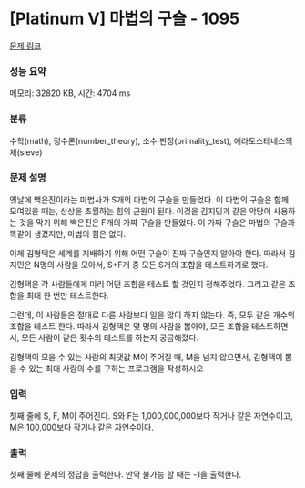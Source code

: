 # [Platinum V] 마법의 구슬 - 1095 

[문제 링크](https://www.acmicpc.net/problem/1095) 

### 성능 요약

메모리: 32820 KB, 시간: 4704 ms

### 분류

수학(math), 정수론(number_theory), 소수 판정(primality_test), 에라토스테네스의 체(sieve)

### 문제 설명

<p>옛날에 백은진이라는 마법사가 S개의 마법의 구슬을 만들었다. 이 마법의 구슬은 함께 모여있을 때는, 상상을 초월하는 힘의 근원이 된다. 이것을 김지민과 같은 악당이 사용하는 것을 막기 위해 백은진은 F개의 가짜 구슬을 만들었다. 이 가짜 구슬은 마법의 구슬과 똑같이 생겼지만, 마법의 힘은 없다.</p>

<p>이제 김형택은 세계를 지배하기 위해 어떤 구슬이 진짜 구슬인지 알아야 한다. 따라서 김지민은 N명의 사람을 모아서, S+F개 중 모든 S개의 조합을 테스트하기로 했다.</p>

<p>김형택은 각 사람들에게 미리 어떤 조합을 테스트 할 것인지 정해주었다. 그리고 같은 조합을 최대 한 번만 테스트한다.</p>

<p>그런데, 이 사람들은 절대로 다른 사람보다 일을 많이 하지 않는다. 즉, 모두 같은 개수의 조합을 테스트 한다. 따라서 김형택은 몇 명의 사람을 뽑아야, 모든 조합을 테스트하면서, 모든 사람이 같은 횟수의 테스트를 하는지 궁금해졌다.</p>

<p>김형택이 모을 수 있는 사람의 최댓값 M이 주어질 때, M을 넘지 않으면서, 김형택이 뽑을 수 있는 최대 사람의 수를 구하는 프로그램을 작성하시오</p>

### 입력 

 <p>첫째 줄에 S, F, M이 주어진다. S와 F는 1,000,000,000보다 작거나 같은 자연수이고, M은 100,000보다 작거나 같은 자연수이다.</p>

### 출력 

 <p>첫째 줄에 문제의 정답을 출력한다. 만약 불가능 할 때는 -1을 출력한다.</p>

